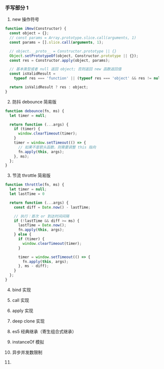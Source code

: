 ### 手写部分 1

1. new 操作符号

  ```javascript
  function iNew(Constructor) {
    const object = {};
    // const params = Array.prototype.slice.call(arguments, 1)
    const params = [].slice.call(arguments, 1);

    // object.__proto__ = Constructor.prototype || {}
    Object.setPrototypeOf(object, Constructor.prototype || {});
    const res = Constructor.apply(object, params);

    // 基本类型或者 null 返回 object; 否则返回 new 函数返回值
    const isValidResult =
      typeof res === 'function' || (typeof res === 'object' && res != null);

    return isValidResult ? res : object;
  }
  ```

2. 防抖 debounce 简易版

  ```javascript
  function debounce(fn, ms) {
    let timer = null;

    return function (...args) {
      if (timer) {
        window.clearTimeout(timer);
      }
      timer = window.setTimeout(() => {
        // 如果不是箭头函数，则需要调整 this 指向
        fn.apply(this, args);
      }, ms);
    };
  }
  ```

3. 节流 throttle 简易版

  ```javascript
  function throttle(fn, ms) {
    let timer = null;
    let lastTime = 0

    return function (...args) {
      const diff = Date.now() - lastTime;

      // 执行：首次 or 到达时间间隔
      if (!lastTime && diff >= ms) {
        lastTime = Date.now();
        fn.apply(this, args);
      } else {
        if (timer) {
          window.clearTimeout(timer);
        }

        timer = window.setTimeout(() => {
          fn.apply(this, args);
        }, ms - diff);
      }
    };
  }
  ```

4. bind 实现

5. call 实现

6. apply 实现

7. deep clone 实现

8. es5 经典继承（寄生组合式继承）

9. instanceOf 模拟

10. 异步并发数限制

11. 
